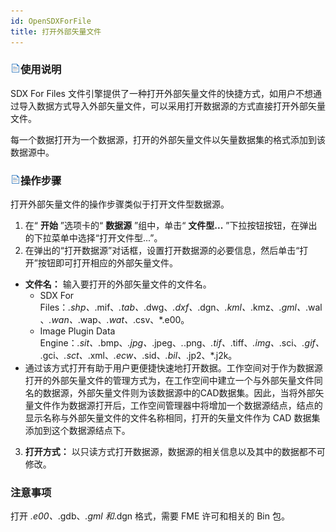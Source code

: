 ```yaml
---
id: OpenSDXForFile
title: 打开外部矢量文件
---
```

### ![](../../img/read.gif)使用说明

SDX For Files
文件引擎提供了一种打开外部矢量文件的快捷方式，如用户不想通过导入数据方式导入外部矢量文件，可以采用打开数据源的方式直接打开外部矢量文件。

每一个数据打开为一个数据源，打开的外部矢量文件以矢量数据集的格式添加到该数据源中。

### ![](../../img/read.gif)操作步骤

打开外部矢量文件的操作步骤类似于打开文件型数据源。

1. 在“ **开始** ”选项卡的“ **数据源** ”组中，单击“ **文件型...** ”下拉按钮按钮，在弹出的下拉菜单中选择“打开文件型...”。
2. 在弹出的“打开数据源”对话框，设置打开数据源的必要信息，然后单击“打开”按钮即可打开相应的外部矢量文件。
* **文件名：** 输入要打开的外部矢量文件的文件名。
  * SDX For Files：*.shp、*.mif、*.tab、*.dwg、*.dxf、*.dgn、*.kml、*.kmz、*.gml、*.wal、*.wan、*.wap、*.wat、*.csv、*.e00。
  * Image Plugin Data Engine：*.sit、*.bmp、*.jpg、*.jpeg、*.*.png、*.tif、*.tiff、*.img、*.sci、*.gif、*.gci、*.sct、*.xml、*.ecw、*.sid、*.bil、*.jp2、*.j2k。
* 通过该方式打开有助于用户更便捷快速地打开数据。工作空间对于作为数据源打开的外部矢量文件的管理方式为，在工作空间中建立一个与外部矢量文件同名的数据源，外部矢量文件则为该数据源中的CAD数据集。因此，当将外部矢量文件作为数据源打开后，工作空间管理器中将增加一个数据源结点，结点的显示名称与外部矢量文件的文件名称相同，打开的矢量文件作为 CAD 数据集添加到这个数据源结点下。
3. **打开方式：** 以只读方式打开数据源，数据源的相关信息以及其中的数据都不可修改。

###  注意事项

打开 *.e00、*.gdb、*.gml 和*.dgn 格式，需要 FME 许可和相关的 Bin 包。


